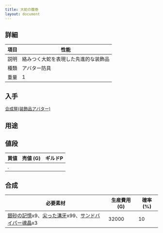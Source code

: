 ```yaml
---
title: 大蛇の腹巻
layout: document
---
```

## 詳細

|項目|性能|
|---|---|
|説明|絡みつく大蛇を表現した先進的な装飾品|
|種類|アバター防具|
|重量|1|

## 入手

[合成屋(装飾品アバター)](合成屋(装飾品アバター))

## 用途

## 値段

|買値|売値 (G)|ギルドP|
|---|---|---|
|.|||

## 合成

|必要素材|生産費用 (G)|確率 (%)|
|---|---|---|
|[銀砂の記憶](銀砂の記憶)x9、[尖った溝牙](尖った溝牙)x99、[サンドバイパー魂晶](サンドバイパー魂晶)x3|32000|10|
